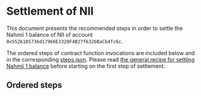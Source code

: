 # Settlement of NII
This document presents the recommended steps in order to settle the Nahmii 1
balance of NII of account `0x552b185736d17966E3320F4B27f6326BaCb4fc6c`.

The ordered steps of contract function invocations are included below and in
the corresponding [steps.json](./steps.json). Please read [the general recipe
for settling Nahmii 1 balance](../../README.md) before starting on the first
step of settlement.

## Ordered steps

